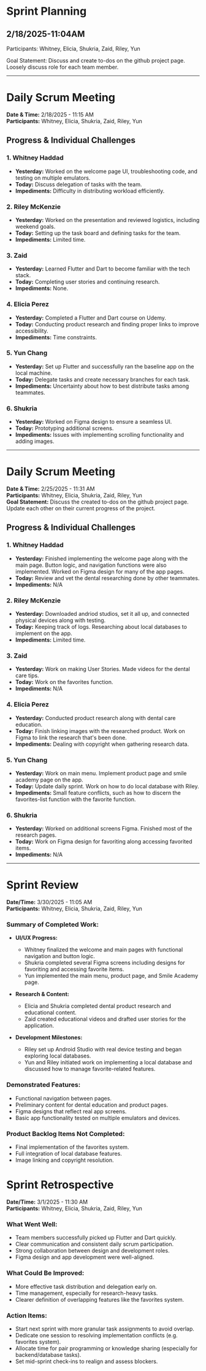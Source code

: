 # Sprint Planning

## 2/18/2025-11:04AM

Participants: Whitney, Elicia, Shukria, Zaid, Riley, Yun

Goal Statement:  Discuss and create to-dos on the github project page. Loosely discuss role for each team member. 

---

# **Daily Scrum Meeting**
**Date & Time:** 2/18/2025 - 11:15 AM  
**Participants:** Whitney, Elicia, Shukria, Zaid, Riley, Yun  

## **Progress & Individual Challenges**

### **1. Whitney Haddad**
- **Yesterday:** Worked on the welcome page UI, troubleshooting code, and testing on multiple emulators.  
- **Today:** Discuss delegation of tasks with the team.  
- **Impediments:** Difficulty in distributing workload efficiently.  

### **2. Riley McKenzie**
- **Yesterday:** Worked on the presentation and reviewed logistics, including weekend goals.  
- **Today:** Setting up the task board and defining tasks for the team.  
- **Impediments:** Limited time.  

### **3. Zaid**
- **Yesterday:** Learned Flutter and Dart to become familiar with the tech stack.  
- **Today:** Completing user stories and continuing research.  
- **Impediments:** None.  

### **4. Elicia Perez**
- **Yesterday:** Completed a Flutter and Dart course on Udemy.  
- **Today:** Conducting product research and finding proper links to improve accessibility.  
- **Impediments:** Time constraints.  

### **5. Yun Chang**
- **Yesterday:** Set up Flutter and successfully ran the baseline app on the local machine.  
- **Today:** Delegate tasks and create necessary branches for each task.  
- **Impediments:** Uncertainty about how to best distribute tasks among teammates.  

### **6. Shukria**
- **Yesterday:** Worked on Figma design to ensure a seamless UI.  
- **Today:** Prototyping additional screens.  
- **Impediments:** Issues with implementing scrolling functionality and adding images.  

---

# **Daily Scrum Meeting**
**Date & Time:** 2/25/2025 - 11:31 AM  
**Participants:** Whitney, Elicia, Shukria, Zaid, Riley, Yun  
**Goal Statement:**  Discuss the created to-dos on the github project page. Update each other on their current progress of the project.

## **Progress & Individual Challenges**

### **1. Whitney Haddad**
- **Yesterday:** Finished implementing the welcome page along with the main page. Button logic, and navigation functions were also implemented. Worked on Figma design for many of the app pages. 
- **Today:** Review and vet the dental researching done by other teammates. 
- **Impediments:** N/A

### **2. Riley McKenzie**
- **Yesterday:** Downloaded andriod studios, set it all up, and connected physical devices along with testing. 
- **Today:** Keeping track of logs. Researching about local databases to implement on the app.
- **Impediments:** Limited time.

### **3. Zaid**
- **Yesterday:** Work on making User Stories. Made videos for the dental care tips.
- **Today:** Work on the favorites function. 
- **Impediments:** N/A

### **4. Elicia Perez**
- **Yesterday:** Conducted product research along with dental care education.
- **Today:** Finish linking images with the researched product. Work on Figma to link the research that's been done. 
- **Impediments:** Dealing with copyright when gathering research data.
  
### **5. Yun Chang**
- **Yesterday:** Work on main menu. Implement product page and smile academy page on the app.
- **Today:** Update daily sprint. Work on how to do local database with Riley.  
- **Impediments:** Small feature conflicts, such as how to discern the favorites-list function with the favorite function.  

### **6. Shukria**
- **Yesterday:** Worked on additional screens Figma. Finished most of the research pages.
- **Today:** Work on Figma design for favoriting along accessing favorited items.
- **Impediments:** N/A

---


# Sprint Review  
**Date/Time:** 3/30/2025 - 11:05 AM  
**Participants:** Whitney, Elicia, Shukria, Zaid, Riley, Yun  

### Summary of Completed Work:
- **UI/UX Progress:**  
  - Whitney finalized the welcome and main pages with functional navigation and button logic.  
  - Shukria completed several Figma screens including designs for favoriting and accessing favorite items.  
  - Yun implemented the main menu, product page, and Smile Academy page.

- **Research & Content:**  
  - Elicia and Shukria completed dental product research and educational content.  
  - Zaid created educational videos and drafted user stories for the application.

- **Development Milestones:**  
  - Riley set up Android Studio with real device testing and began exploring local databases.  
  - Yun and Riley initiated work on implementing a local database and discussed how to manage favorite-related features.

### Demonstrated Features:
- Functional navigation between pages.  
- Preliminary content for dental education and product pages.  
- Figma designs that reflect real app screens.  
- Basic app functionality tested on multiple emulators and devices.

### Product Backlog Items Not Completed:
- Final implementation of the favorites system.  
- Full integration of local database features.  
- Image linking and copyright resolution.

# Sprint Retrospective  
**Date/Time:** 3/1/2025 - 11:30 AM  
**Participants:** Whitney, Elicia, Shukria, Zaid, Riley, Yun  

### What Went Well:
- Team members successfully picked up Flutter and Dart quickly.  
- Clear communication and consistent daily scrum participation.  
- Strong collaboration between design and development roles.  
- Figma design and app development were well-aligned.

### What Could Be Improved:
- More effective task distribution and delegation early on.  
- Time management, especially for research-heavy tasks.  
- Clearer definition of overlapping features like the favorites system.

### Action Items:
- Start next sprint with more granular task assignments to avoid overlap.  
- Dedicate one session to resolving implementation conflicts (e.g. favorites system).  
- Allocate time for pair programming or knowledge sharing (especially for backend/database tasks). 
- Set mid-sprint check-ins to realign and assess blockers.
